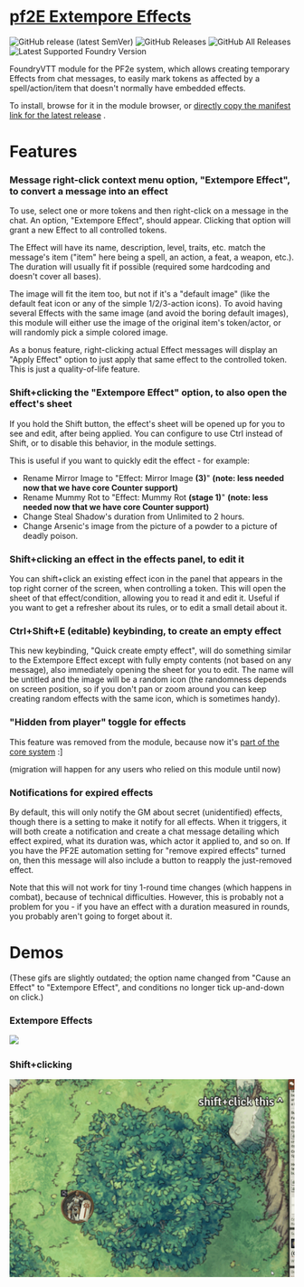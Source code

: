 # [pf2E Extempore Effects](https://foundryvtt.com/packages/pf2e-extempore-effects/)

![GitHub release (latest SemVer)](https://img.shields.io/github/v/release/shemetz/pf2e-extempore-effects?style=for-the-badge)
![GitHub Releases](https://img.shields.io/github/downloads/shemetz/pf2e-extempore-effects/latest/total?style=for-the-badge)
![GitHub All Releases](https://img.shields.io/github/downloads/shemetz/pf2e-extempore-effects/total?style=for-the-badge&label=Downloads+total)
![Latest Supported Foundry Version](https://img.shields.io/endpoint?url=https://foundryshields.com/version?url=https://github.com/shemetz/pf2e-extempore-effects/raw/master/module.json)

FoundryVTT module for the PF2e system, which allows creating temporary Effects from chat messages, to easily mark tokens
as affected by a spell/action/item that doesn't normally have embedded effects.

To install, browse for it in the module browser,
or [directly copy the manifest link for the latest release](https://github.com/shemetz/pf2e-extempore-effects/releases/latest/download/module.json)
.

# Features

### Message right-click context menu option, "Extempore Effect", to convert a message into an effect
To use, select one or more tokens and then right-click on a message in the chat. An option, "Extempore Effect", should
appear. Clicking that option will grant a new Effect to all controlled tokens.

The Effect will have its name, description, level, traits, etc. match the message's item ("item" here being a spell,
an action, a feat, a weapon, etc.). The duration will usually fit if possible (required some hardcoding and doesn't
cover all bases).

The image will fit the item too, but not if it's a "default image" (like the default feat icon or
any of the simple 1/2/3-action icons). To avoid having several Effects with the same image (and avoid the boring
default images), this module will either use the image of the original item's token/actor, or will randomly pick a
simple colored image.

As a bonus feature, right-clicking actual Effect messages will display an "Apply Effect" option to just apply that same
effect to the controlled token. This is just a quality-of-life feature.

### Shift+clicking the "Extempore Effect" option, to also open the effect's sheet
If you hold the Shift button, the effect's sheet will be opened up for you to see and edit, after being applied.
You can configure to use Ctrl instead of Shift, or to disable this behavior, in the module settings.

This is useful if you want to quickly edit the effect - for example:

- Rename Mirror Image to "Effect: Mirror Image **(3)**" **(note:  less needed now that we have core Counter support)**
- Rename Mummy Rot to "Effect: Mummy Rot **(stage 1)**" **(note:  less needed now that we have core Counter support)**
- Change Steal Shadow's duration from Unlimited to 2 hours.
- Change Arsenic's image from the picture of a powder to a picture of deadly poison.

### Shift+clicking an effect in the effects panel, to edit it
You can shift+click an existing effect icon in the panel that appears in the top right corner of the screen, when
controlling a token.  This will open the sheet of that effect/condition, allowing you to read it and edit it.  Useful if
you want to get a refresher about its rules, or to edit a small detail about it.

### Ctrl+Shift+E (editable) keybinding, to create an empty effect
This new keybinding, "Quick create empty effect", will do something similar to the Extempore Effect except with fully
empty contents (not based on any message), also immediately opening the sheet for you to edit.  The name will be
untitled and the image will be a random icon (the randomness depends on screen position, so if you don't pan or zoom
around you can keep creating random effects with the same icon, which is sometimes handy).

### "Hidden from player" toggle for effects
This feature was removed from the module, because now it's [part of the core system](https://github.com/foundryvtt/pf2e/pull/4608) :]

(migration will happen for any users who relied on this module until now)

### Notifications for expired effects
By default, this will only notify the GM about secret (unidentified) effects, though there is a setting to make it
notify for all effects. When it triggers, it will both create a notification and create a chat message detailing which
effect expired, what its duration was, which actor it applied to, and so on.  If you have the PF2E automation setting
for "remove expired effects" turned on, then this message will also include a button to reapply the just-removed effect.

Note that this will not work for tiny 1-round time changes (which happens in combat), because of technical difficulties.
However, this is probably not a problem for you - if you have an effect with a duration measured in rounds, you probably
aren't going to forget about it.


# Demos

(These gifs are slightly outdated;  the option name changed from "Cause an Effect" to "Extempore Effect", and conditions
no longer tick up-and-down on click.)

### Extempore Effects

![](metadata/ee_demo_1.gif)

### Shift+clicking

![](metadata/shift_click_effect_panel_demo.gif)
